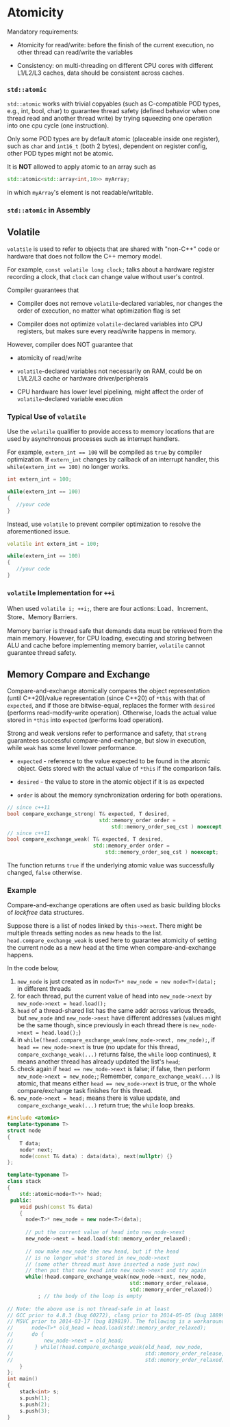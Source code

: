 # Atomicity

Mandatory requirements:

* Atomicity for read/write: before the finish of the current execution, no other thread can read/write the variables

* Consistency: on multi-threading on different CPU cores with different L1/L2/L3 caches, data should be consistent across caches.

### `std::atomic`

`std::atomic` works with trivial copyables (such as C-compatible POD types, e.g., int, bool, char) to guarantee thread safety (defined behavior when one thread read and another thread write) by trying squeezing one operation into one cpu cycle (one instruction). 

Only some POD types are by default atomic (placeable inside one register), such as `char` and `int16_t` (both 2 bytes), dependent on register config, other POD types might not be atomic.

It is **NOT** allowed to apply atomic to an array such as
```cpp
std::atomic<std::array<int,10>> myArray;
```
in which `myArray`'s element is not readable/writable.

### `std::atomic` in Assembly



## Volatile

`volatile` is used to refer to objects that are shared with "non-C++" code or hardware that does not follow the C++ memory model.

For example, `const volatile long clock;` talks about a hardware register recording a clock, that `clock` can change value without user's control.

Compiler guarantees that

* Compiler does not remove `volatile`-declared variables, nor changes the order of execution, no matter what optimization flag is set

* Compiler does not optimize `volatile`-declared variables into CPU registers, but makes sure every read/write happens in memory.

However, compiler does NOT guarantee that

* atomicity of read/write

* `volatile`-declared variables not necessarily on RAM, could be on L1/L2/L3 cache or hardware driver/peripherals

* CPU hardware has lower level pipelining, might affect the order of `volatile`-declared variable execution

### Typical Use of `volatile`

Use the `volatile` qualifier to provide access to memory locations that are used by asynchronous processes such as interrupt handlers.

For example, `extern_int == 100` will be compiled as `true` by compiler optimization. If `extern_int` changes by callback of an interrupt handler, this `while(extern_int == 100)` no longer works.
```cpp
int extern_int = 100;

while(extern_int == 100)
{
   //your code
}
```

Instead, use `volatile` to prevent compiler optimization to resolve the aforementioned issue.
```cpp
volatile int extern_int = 100;

while(extern_int == 100)
{
   //your code
}
```

### `volatile` Implementation for `++i`

When used `volatile i; ++i;`, there are four actions: Load、Increment、Store、Memory Barriers.

Memory barrier is thread safe that demands data must be retrieved from the main memory. However, for CPU loading, executing and storing between ALU and cache before implementing memory barrier, `volatile` cannot guarantee thread safety.


## Memory Compare and Exchange

Compare-and-exchange atomically compares the object representation (until C++20)/value representation (since C++20) of `*this` with that of `expected`, and if those are bitwise-equal, replaces the former with `desired` (performs read-modify-write operation). 
Otherwise, loads the actual value stored in `*this` into `expected` (performs load operation).

Strong and weak versions refer to performance and safety, that `strong` guarantees successful compare-and-exchange, but slow in execution, while `weak` has some level lower performance.

* `expected` - reference to the value expected to be found in the atomic object. Gets stored with the actual value of `*this` if the comparison fails.

* `desired` - the value to store in the atomic object if it is as expected

* `order` is about the memory synchronization ordering for both operations.

```cpp
// since c++11
bool compare_exchange_strong( T& expected, T desired,
                              std::memory_order order =
                                  std::memory_order_seq_cst ) noexcept;
// since c++11
bool compare_exchange_weak( T& expected, T desired,
                            std::memory_order order =
                                std::memory_order_seq_cst ) noexcept;
```

The function returns `true` if the underlying atomic value was successfully changed, `false` otherwise.

### Example

Compare-and-exchange operations are often used as basic building blocks of *lockfree* data structures.

Suppose there is a list of nodes linked by `this->next`. 
There might be multiple threads setting nodes as new heads to the list.
`head.compare_exchange_weak` is used here to guarantee atomicity of setting the current node as a new head at the time when compare-and-exchange happens.

In the code below,
1. `new_node` is just created as in `node<T>* new_node = new node<T>(data);` in different threads
2. for each thread, put the current value of head into `new_node->next` by `new_node->next = head.load();`
3. `head` of a thread-shared list has the same addr across various threads, but `new_node` and `new_node->next` have different addresses (values might be the same though, since previously in each thread there is `new_node->next = head.load();`)
4. in `while(!head.compare_exchange_weak(new_node->next, new_node);`, if `head == new_node->next` is true (no update for this thread, `compare_exchange_weak(...)` returns false, the `while` loop continues), it means another thread has already updated the list's `head`; 
5. check again if `head == new_node->next` is false; if false, then perform `new_node->next = new_node;`; Remember, `compare_exchange_weak(...)` is atomic, that means either `head == new_node->next` is true, or the whole compare/exchange task finishes for this thread.
6. `new_node->next = head;` means there is value update, and `compare_exchange_weak(...)` return true; the `while` loop breaks.
 
```cpp
#include <atomic>
template<typename T>
struct node
{
    T data;
    node* next;
    node(const T& data) : data(data), next(nullptr) {}
};

template<typename T>
class stack
{
    std::atomic<node<T>*> head;
 public:
    void push(const T& data)
    {
      node<T>* new_node = new node<T>(data);
 
      // put the current value of head into new_node->next
      new_node->next = head.load(std::memory_order_relaxed);
 
      // now make new_node the new head, but if the head
      // is no longer what's stored in new_node->next
      // (some other thread must have inserted a node just now)
      // then put that new head into new_node->next and try again
      while(!head.compare_exchange_weak(new_node->next, new_node,
                                        std::memory_order_release,
                                        std::memory_order_relaxed))
          ; // the body of the loop is empty
 
// Note: the above use is not thread-safe in at least 
// GCC prior to 4.8.3 (bug 60272), clang prior to 2014-05-05 (bug 18899)
// MSVC prior to 2014-03-17 (bug 819819). The following is a workaround:
//      node<T>* old_head = head.load(std::memory_order_relaxed);
//      do {
//          new_node->next = old_head;
//       } while(!head.compare_exchange_weak(old_head, new_node,
//                                           std::memory_order_release,
//                                           std::memory_order_relaxed));
    }
};
int main()
{
    stack<int> s;
    s.push(1);
    s.push(2);
    s.push(3);
}
```
